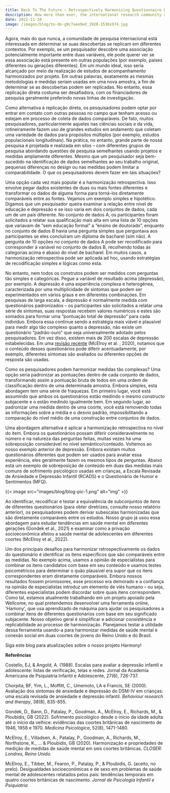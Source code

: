 ```yaml
---
title: Back To The Future – Retrospectively Harmonizing Questionnaire Data
description: Now more than ever, the international research community are keen to determine whether their findings replicate across different contexts. For ...
date: 2022-11-10
image: /images/blog/to-do-g9c7aee9ed_1920-1536x974.jpg
---
```


Agora, mais do que nunca, a comunidade de pesquisa internacional está interessada em determinar se suas descobertas se replicam em diferentes contextos. Por exemplo, se um pesquisador descobre uma associação potencialmente importante entre duas variáveis, ele pode querer ver se essa associação está presente em outras populações (por exemplo, países diferentes ou gerações diferentes). Em um mundo ideal, isso seria alcançado por meio da realização de estudos de acompanhamento harmonizados por projeto. Em outras palavras, exatamente as mesmas metodologias e medidas seriam usadas em uma nova amostra, a fim de determinar se as descobertas podem ser replicadas. No entanto, essa replicação direta costuma ser desafiadora, com os financiadores de pesquisa geralmente preferindo novas linhas de investigação.

Como alternativa à replicação direta, os pesquisadores podem optar por entrar em contato com outras pessoas no campo que tenham acesso ou estejam em processo de coleta de dados comparáveis. De fato, muitos pesquisadores, particularmente aqueles nas ciências sociais e da vida, rotineiramente fazem uso de grandes estudos em andamento que coletam uma variedade de dados para propósitos múltiplos (por exemplo, estudos populacionais longitudinais). Na prática, no entanto, grande parte de nossa pesquisa é projetada e realizada em silos – com diferentes grupos de pesquisa abordando questões de pesquisa semelhantes usando projetos e medidas amplamente diferentes. Mesmo que um pesquisador seja bem-sucedido na identificação de dados semelhantes ao seu trabalho original, pequenas diferenças no design ou nas medidas podem limitar a comparabilidade. O que os pesquisadores devem fazer em tais situações?

Uma opção cada vez mais popular é a harmonização retrospectiva. Isso envolve pegar dados existentes de duas ou mais fontes diferentes e transformar os dados de alguma forma para torná-los diretamente comparáveis entre as fontes. Vejamos um exemplo simples e hipotético. Digamos que um pesquisador queira examinar a relação entre nível de educação e depressão e se isso varia em dois conjuntos de dados, cada um de um país diferente. No conjunto de dados A, os participantes foram solicitados a relatar sua qualificação mais alta em uma lista de 10 opções que variavam de “sem educação formal” a “ensino de doutorado”, enquanto no conjunto de dados B havia uma pergunta simples que perguntava aos participantes se eles concluíram um diploma de bacharel (sim não). A pergunta de 10 opções no conjunto de dados A pode ser recodificado para corresponder à variável no conjunto de dados B, recolhendo todas as categorias acima e abaixo do nível de bacharel. Em muitos casos, a harmonização retrospectiva pode ser aplicada ad hoc, usando estratégias de recodificação simples e lógicas como esta.

No entanto, nem todos os construtos podem ser medidos com perguntas tão simples e categóricas. Pegue a variável de resultado acima (depressão), por exemplo. A depressão é uma experiência complexa e heterogênea, caracterizada por uma multiplicidade de sintomas que podem ser experimentados em vários graus e em diferentes combinações. Em pesquisas de larga escala, a depressão é normalmente medida com questionários padronizados – os participantes são solicitados a relatar uma série de sintomas, suas respostas recebem valores numéricos e estes são somados para formar uma “pontuação total de depressão” para cada indivíduo. Embora essa continue sendo a estratégia mais viável e plausível para medir algo tão complexo quanto a depressão, não existe um questionário “padrão-ouro” que seja universalmente adotado pelos pesquisadores. Em vez disso, existem mais de 200 escalas de depressão estabelecidas. Em uma [revisão recente](https://www.closer.ac.uk/wp-content/uploads/210715-Harmonisation-measurement-properties-mental-health-measures-british-cohorts.pdf) (McElroy et al. , 2020), notamos que o conteúdo desses questionários pode diferir acentuadamente, por exemplo, diferentes sintomas são avaliados ou diferentes opções de resposta são usadas.

Como os pesquisadores podem harmonizar medidas tão complexas? Uma opção seria padronizar as pontuações dentro de cada conjunto de dados, transformando assim a pontuação bruta de todos em uma ordem de classificação dentro de uma determinada amostra. Embora simples, esta abordagem tem uma série de fraquezas. Em primeiro lugar, você está assumindo que ambos os questionários estão medindo o mesmo constructo subjacente e o estão medindo igualmente bem. Em segundo lugar, ao padronizar uma medida dentro de uma coorte, você está removendo todas as informações sobre a média e o desvio padrão, impossibilitando a comparação do nível médio de uma construção entre conjuntos de dados.

Uma abordagem alternativa é aplicar a harmonização retrospectiva no nível do item. Embora os questionários possam diferir consideravelmente no número e na natureza das perguntas feitas, muitas vezes há uma sobreposição considerável no nível semântico/conteúdo. Voltemos ao nosso exemplo anterior de depressão. Embora existam muitos questionários diferentes que podem ser usados para avaliar essa experiência, eles geralmente fazem os mesmos tipos de perguntas. Abaixo está um exemplo de sobreposição de conteúdo em duas das medidas mais comuns de sofrimento psicológico usadas em crianças, a Escala Revisada de Ansiedade e Depressão Infantil (RCADS) e o Questionário de Humor e Sentimentos (MFQ).

{{< image src="images/blog/blog-pic-1.png" alt="img" >}}

Ao identificar, recodificar e testar a equivalência de subconjuntos de itens de diferentes questionários (para obter diretrizes, consulte nosso relatório anterior), os pesquisadores podem derivar subescalas harmonizadas que são diretamente comparáveis entre os estudos. Nosso grupo já usou essa abordagem para estudar tendências em saúde mental em diferentes gerações (Gondek et al., 2021) e examinar como a privação socioeconômica afetou a saúde mental de adolescentes em diferentes coortes (McElroy et al., 2022).

Um dos principais desafios para harmonizar retrospectivamente os dados do questionário é identificar os itens específicos que são comparáveis entre as medidas. No exemplo acima, usamos a opinião de especialistas para combinar os itens candidatos com base em seu conteúdo e usamos testes psicométricos para determinar o quão plausível era supor que os itens correspondentes eram diretamente comparáveis. Embora nossos resultados fossem promissores, esse processo era demorado e a confiança na opinião de especialistas introduz um elemento de viés humano – ou seja, diferentes especialistas podem discordar sobre quais itens correspondem. Como tal, estamos atualmente trabalhando em um projeto apoiado pela Wellcome, no qual pretendemos desenvolver uma ferramenta online, 'Hamony', que usa aprendizado de máquina para ajudar os pesquisadores a combinar itens de diferentes questionários com base em seu significado subjacente. Nosso objetivo geral é simplificar e adicionar consistência e replicabilidade ao processo de harmonização. Planejamos testar a utilidade dessa ferramenta usando-a para harmonizar medidas de saúde mental e conexão social em duas coortes de jovens do Reino Unido e do Brasil.

Siga este blog para atualizações sobre o nosso projeto Harmony!

**Referências**

Costello, EJ, & Angold, A. (1988). Escalas para avaliar a depressão infantil e adolescente: listas de verificação, telas e redes. Jornal da Academia Americana de Psiquiatria Infantil e Adolescente, 27(6), 726-737.

Chorpita, BF, Yim, L., Moffitt, C., Umemoto, LA e Francis, SE (2000). Avaliação dos sintomas de ansiedade e depressão do DSM-IV em crianças: uma escala revisada de ansiedade e depressão infantil. *Behaviour research and therapy*, 38(8), 835-855.

Gondek, D., Bann, D., Patalay, P., Goodman, A., McElroy, E., Richards, M., & Ploubidis, GB (2022). Sofrimento psicológico desde o início da idade adulta até o início da velhice: evidências das coortes britânicas de nascimento de 1946, 1958 e 1970. *Medicina Psicológica*, 52(8), 1471-1480.

McElroy, E., Villadsen, A., Patalay, P., Goodman, A., Richards, M., Northstone, K., … & Ploubidis, GB (2020). Harmonização e propriedades de medição de medidas de saúde mental em seis coortes britânicas. *CLOSER: Londres, Reino Unido*.

McElroy, E., Tibber, M., Fearon, P., Patalay, P., & Ploubidis, G. (aceito, no prelo). Desigualdades socioeconômicas e de sexo em problemas de saúde mental de adolescentes relatados pelos pais: tendências temporais em quatro coortes britânicas de nascimento. *Jornal de Psicologia Infantil e Psiquiatria*
